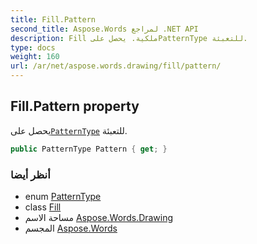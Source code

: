 ```yaml
---
title: Fill.Pattern
second_title: Aspose.Words لمراجع .NET API
description: Fill ملكية. يحصل علىPatternType للتعبئة.
type: docs
weight: 160
url: /ar/net/aspose.words.drawing/fill/pattern/
---
```

## Fill.Pattern property

يحصل على[`PatternType`](../../patterntype/) للتعبئة.

```csharp
public PatternType Pattern { get; }
```

### أنظر أيضا

* enum [PatternType](../../patterntype/)
* class [Fill](../)
* مساحة الاسم [Aspose.Words.Drawing](../../fill/)
* المجسم [Aspose.Words](../../../)


